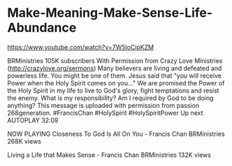 # Make-Meaning-Make-Sense-Life-Abundance
https://www.youtube.com/watch?v=7W5loCipKZM


BRMinistries 105K subscribers With Permission from Crazy Love Ministries (http://crazylove.org/sermons) Many believers are living and defeated and powerless life. You might be one of them. Jesus said that "you will receive Power when the Holy Spirit comes on you..." We are promised the Power of the Holy Spirit in my life to live to God's glory, fight temptations and resist the enemy. What is my responsibility? Am I required by God to be doing anything? This message is uploaded with permission from passion 268generation. #FrancisChan #HolySpirit #HolySpiritPower Up next AUTOPLAY 32:09  

NOW PLAYING Closeness To God Is All On You - Francis Chan BRMinistries 268K views  


Living a Life that Makes Sense - Francis Chan BRMinistries 132K views

